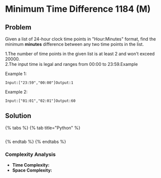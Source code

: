 # Minimum Time Difference 1184 \(M\)

## Problem

Given a list of 24-hour clock time points in "Hour:Minutes" format, find the minimum **minutes** difference between any two time points in the list.

1.The number of time points in the given list is at least 2 and won't exceed 20000.  
2.The input time is legal and ranges from 00:00 to 23:59.Example

Example 1:

```text
Input:["23:59","00:00"]Output:1
```

Example 2:

```text
Input:["01:01","02:01"]Output:60
```

## Solution 

{% tabs %}
{% tab title="Python" %}
```python

```
{% endtab %}
{% endtabs %}

### Complexity Analysis

* **Time Complexity:**
* **Space Complexity:**

